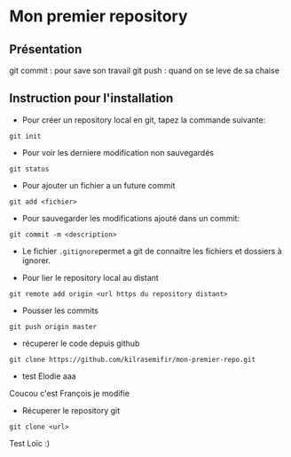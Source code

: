 # Mon premier repository

## Présentation
git commit : pour save son travail
git push : quand on se leve de sa chaise

## Instruction pour l'installation
* Pour créer un repository local en git, tapez la commande suivante:
```shell
git init
```

* Pour voir les derniere modification non sauvegardés
```shell
git status
```

* Pour ajouter un fichier a un future commit
```shell
git add <fichier>
```

* Pour sauvegarder les modifications ajouté dans un commit:
```shell
git commit -m <description>
```

* Le fichier `.gitignore`permet a git de connaitre les fichiers et dossiers à ignorer.

* Pour lier le repository local au distant
```shell
git remote add origin <url https du repository distant>
```

* Pousser les commits
```shell
git push origin master
```


* récuperer le code depuis github
```shell
git clone https://github.com/kilrasemifir/mon-premier-repo.git
```

* test Elodie
aaa


Coucou c'est François je modifie

* Récuperer le repository git
```shell
git clone <url>
```
Test Loïc :)